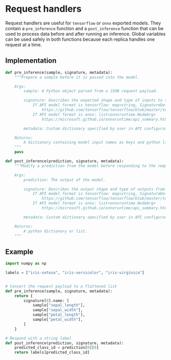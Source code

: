 # Request handlers

Request handlers are useful for `tensorflow` or `onnx` exported models. They contain a `pre_inference` function and a `post_inference` function that can be used to process data before and after running an inference. Global variables can be used safely in both functions because each replica handles one request at a time.

## Implementation

```python
def pre_inference(sample, signature, metadata):
    """Prepare a sample before it is passed into the model.

    Args:
        sample: A Python object parsed from a JSON request payload.

        signature: Describes the expected shape and type of inputs to the model.
            If API model format is tensorflow: map<string, SignatureDef>
                https://github.com/tensorflow/tensorflow/blob/master/tensorflow/core/protobuf/meta_graph.proto
            If API model format is onnx: list<onnxruntime.NodeArg>
                https://microsoft.github.io/onnxruntime/api_summary.html#onnxruntime.NodeArg

        metadata: Custom dictionary specified by user in API configuration.

    Returns:
        A dictionary containing model input names as keys and python lists or numpy arrays as values. If the model only has a single input, then a python list or numpy array can be returned.
    """
    pass

def post_inference(prediction, signature, metadata):
    """Modify a prediction from the model before responding to the request.

    Args:
        prediction: The output of the model.

        signature: Describes the output shape and type of outputs from the model.
            If API model format is tensorflow: map<string, SignatureDef>
                https://github.com/tensorflow/tensorflow/blob/master/tensorflow/core/protobuf/meta_graph.proto
            If API model format is onnx: list<onnxruntime.NodeArg>
                https://microsoft.github.io/onnxruntime/api_summary.html#onnxruntime.NodeArg

        metadata: Custom dictionary specified by user in API configuration.

    Returns:
        A python dictionary or list.
    """
```

## Example

```python
import numpy as np

labels = ["iris-setosa", "iris-versicolor", "iris-virginica"]


# Convert the request payload to a flattened list
def pre_inference(sample, signature, metadata):
    return {
        signature[0].name: [
            sample["sepal_length"],
            sample["sepal_width"],
            sample["petal_length"],
            sample["petal_width"],
        ]
    }

# Respond with a string label
def post_inference(prediction, signature, metadata):
    predicted_class_id = prediction[0][0]
    return labels[predicted_class_id]
```
